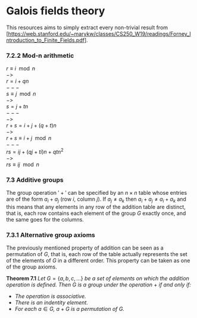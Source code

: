 # Galois fields theory

This resources aims to simply extract every non-trivial result from [https://web.stanford.edu/~marykw/classes/CS250_W19/readings/Forney_Introduction_to_Finite_Fields.pdf].

### 7.2.2 Mod-n arithmetic

$r \equiv i \mod n$<br>
$->$<br>
$r = i + qn$<br>
$---$<br>
$s \equiv j \mod n$<br>
$->$<br>
$s = j + tn$<br>
$---$<br>
$->$<br>
$r + s = i + j + (q + t)n$<br>
$->$<br>
$r + s \equiv i + j \mod n$<br>
$---$<br>
$rs = ij + (qj + ti)n + qtn^{2}$<br>
$->$<br>
$rs \equiv ij \mod n$

### 7.3 Additive groups

The group operation $'+'$ can be specified by an $n \times n$ table whose entries are of the form $a_i + a_j$ (row $i$, column $j$). If $a_j \neq a_k$ then $a_i + a_j \neq a_i + a_k$ and this means that any elements in any row of the addition table are distinct, that is, each row contains each element of the group $G$ exactly once, and the same goes for the columns.

### 7.3.1 Alternative group axioms

The previously mentioned property of addition can be seen as a permutation of $G$, that is, each row of the table actually represents the set of the elements of $G$ in a different order. This property can be taken as one of the group axioms.

**Theorem 7.1** _Let_ $G = \{ a, b, c, \dots \}$ _be a set of elements on which the addition operation is defined. Then_ $G$ _is a group under the operation_ $+$ _if and only if:_

- _The operation is associative._
- _There is an indentity element._
- _For each_ $a \in G$_,_ $a + G$ _is a permutation of $G$._
